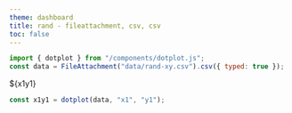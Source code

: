 ```yaml
---
theme: dashboard
title: rand - fileattachment, csv, csv
toc: false
---
```


```js
import { dotplot } from "/components/dotplot.js";
const data = FileAttachment("data/rand-xy.csv").csv({ typed: true });
```

<div class="card">${x1y1}</div>

```js
const x1y1 = dotplot(data, "x1", "y1");
```
